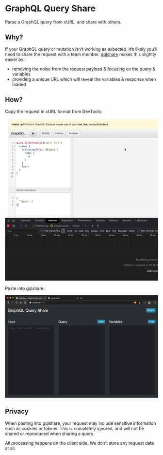 # GraphQL Query Share

Parse a GraphQL query from cURL, and share with others.

## Why?

If your GraphQL query or mutation isn’t working as expected, it’s likely you’ll need to share the request with a team member. [gqlshare](https://gqlshare.dev) makes this slightly easier by:

- removing the noise from the request payload & focusing on the query & variables
- providing a unique URL which will reveal the variables & response when loaded

## How?

Copy the request in cURL format from DevTools:

![](./copy-curl.gif)

Paste into gqlshare:

![](./paste-gqlshare.gif)

## Privacy

When pasting into gqlshare, your request may include sensitive information such as cookies or tokens. This is completely ignored, and will not be shared or reproduced when sharing a query.

All processing happens on the client side. We don't store any request data at all.
